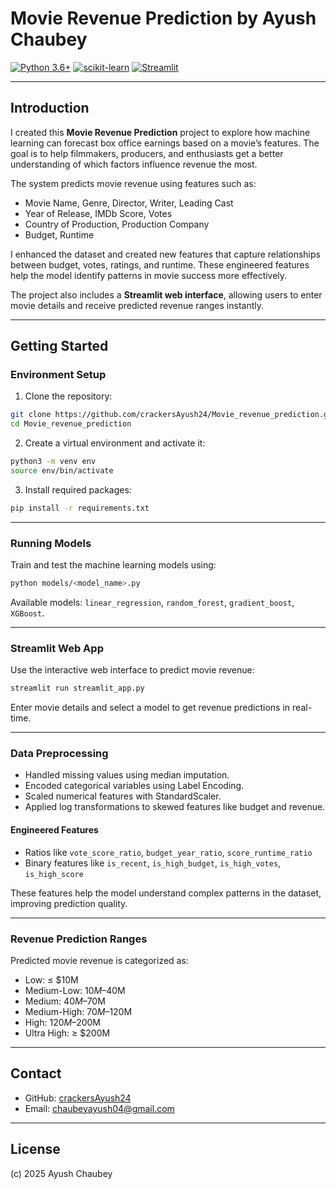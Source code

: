 
# Movie Revenue Prediction by Ayush Chaubey

[![Python 3.6+](https://img.shields.io/badge/python-3.6+-blue.svg)](https://www.python.org/downloads/release/python-360/)
[![scikit-learn](https://img.shields.io/badge/scikit--learn-grey.svg?logo=scikit-learn)](https://scikit-learn.org/stable/)
[![Streamlit](https://img.shields.io/badge/Streamlit-WebApp-brightgreen.svg)](https://github.com/crackersAyush24/Movie_revenue_prediction)

---

## Introduction

I created this **Movie Revenue Prediction** project to explore how machine learning can forecast box office earnings based on a movie’s features. The goal is to help filmmakers, producers, and enthusiasts get a better understanding of which factors influence revenue the most.

The system predicts movie revenue using features such as:

* Movie Name, Genre, Director, Writer, Leading Cast
* Year of Release, IMDb Score, Votes
* Country of Production, Production Company
* Budget, Runtime

I enhanced the dataset and created new features that capture relationships between budget, votes, ratings, and runtime. These engineered features help the model identify patterns in movie success more effectively.

The project also includes a **Streamlit web interface**, allowing users to enter movie details and receive predicted revenue ranges instantly.

---

## Getting Started

### Environment Setup

1. Clone the repository:

```bash
git clone https://github.com/crackersAyush24/Movie_revenue_prediction.git
cd Movie_revenue_prediction
```

2. Create a virtual environment and activate it:

```bash
python3 -m venv env
source env/bin/activate
```

3. Install required packages:

```bash
pip install -r requirements.txt
```

---

### Running Models

Train and test the machine learning models using:

```bash
python models/<model_name>.py
```

Available models: `linear_regression`, `random_forest`, `gradient_boost`, `XGBoost`.

---

### Streamlit Web App

Use the interactive web interface to predict movie revenue:

```bash
streamlit run streamlit_app.py
```

Enter movie details and select a model to get revenue predictions in real-time.

---

### Data Preprocessing

* Handled missing values using median imputation.
* Encoded categorical variables using Label Encoding.
* Scaled numerical features with StandardScaler.
* Applied log transformations to skewed features like budget and revenue.

#### Engineered Features

* Ratios like `vote_score_ratio`, `budget_year_ratio`, `score_runtime_ratio`
* Binary features like `is_recent`, `is_high_budget`, `is_high_votes`, `is_high_score`

These features help the model understand complex patterns in the dataset, improving prediction quality.

---

### Revenue Prediction Ranges

Predicted movie revenue is categorized as:

* Low: ≤ $10M
* Medium-Low: $10M–$40M
* Medium: $40M–$70M
* Medium-High: $70M–$120M
* High: $120M–$200M
* Ultra High: ≥ $200M

---

## Contact

* GitHub: [crackersAyush24](https://github.com/crackersAyush24)
* Email: [chaubeyayush04@gmail.com](mailto:chaubeyayush04@gmail.com)

---

## License
(c) 2025 Ayush Chaubey


